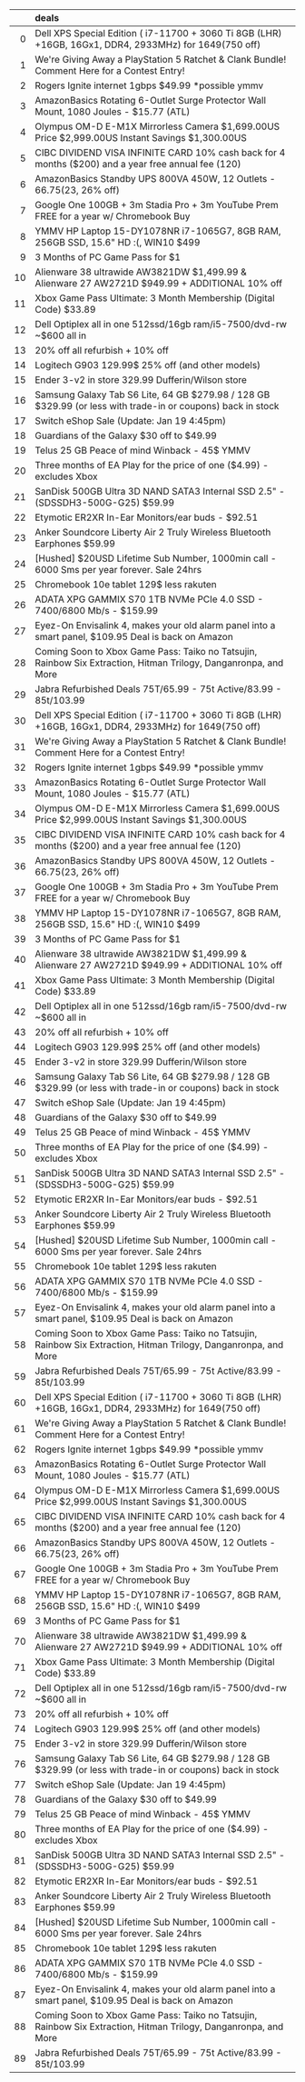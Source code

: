 |    | deals                                                                                                           |
|---:|:----------------------------------------------------------------------------------------------------------------|
|  0 | Dell XPS Special Edition ( i7-11700 + 3060 Ti 8GB (LHR) +16GB, 16Gx1, DDR4, 2933MHz) for $1649 ($750 off)       |
|  1 | We're Giving Away a PlayStation 5 Ratchet & Clank Bundle! Comment Here for a Contest Entry!                     |
|  2 | Rogers Ignite internet 1gbps $49.99 *possible ymmv                                                              |
|  3 | AmazonBasics Rotating 6-Outlet Surge Protector Wall Mount, 1080 Joules - $15.77 (ATL)                           |
|  4 | Olympus OM-D E-M1X Mirrorless Camera $1,699.00US Price $2,999.00US Instant Savings $1,300.00US                  |
|  5 | CIBC DIVIDEND VISA INFINITE CARD 10% cash back for 4 months ($200) and a year free annual fee (120)             |
|  6 | AmazonBasics Standby UPS 800VA 450W, 12 Outlets - $66.75 ($23, 26% off)                                         |
|  7 | Google One 100GB + 3m Stadia Pro + 3m YouTube Prem FREE for a year w/ Chromebook Buy                            |
|  8 | YMMV HP Laptop 15-DY1078NR i7-1065G7, 8GB RAM, 256GB SSD, 15.6" HD :(, WIN10 $499                               |
|  9 | 3 Months of PC Game Pass for $1                                                                                 |
| 10 | Alienware 38 ultrawide AW3821DW $1,499.99 & Alienware 27 AW2721D $949.99 + ADDITIONAL 10% off                   |
| 11 | Xbox Game Pass Ultimate: 3 Month Membership (Digital Code) $33.89                                               |
| 12 | Dell Optiplex all in one 512ssd/16gb ram/i5-7500/dvd-rw ~$600 all in                                            |
| 13 | 20% off all refurbish + 10% off                                                                                 |
| 14 | Logitech G903 129.99$ 25% off (and other models)                                                                |
| 15 | Ender 3-v2 in store 329.99 Dufferin/Wilson store                                                                |
| 16 | Samsung Galaxy Tab S6 Lite, 64 GB $279.98 / 128 GB $329.99 (or less with trade-in or coupons) back in stock     |
| 17 | Switch eShop Sale (Update: Jan 19 4:45pm)                                                                       |
| 18 | Guardians of the Galaxy $30 off to $49.99                                                                       |
| 19 | Telus 25 GB Peace of mind Winback - 45$ YMMV                                                                    |
| 20 | Three months of EA Play for the price of one ($4.99) - excludes Xbox                                            |
| 21 | SanDisk 500GB Ultra 3D NAND SATA3 Internal SSD 2.5" - (SDSSDH3-500G-G25) $59.99                                 |
| 22 | Etymotic ER2XR In-Ear Monitors/ear buds - $92.51                                                                |
| 23 | Anker Soundcore Liberty Air 2 Truly Wireless Bluetooth Earphones $59.99                                         |
| 24 | [Hushed] $20USD Lifetime Sub Number, 1000min call - 6000 Sms per year forever. Sale 24hrs                       |
| 25 | Chromebook 10e tablet 129$ less rakuten                                                                         |
| 26 | ADATA XPG GAMMIX S70 1TB NVMe PCIe 4.0 SSD - 7400/6800 Mb/s - $159.99                                           |
| 27 | Eyez-On Envisalink 4, makes your old alarm panel into a smart panel, $109.95 Deal is back on Amazon             |
| 28 | Coming Soon to Xbox Game Pass: Taiko no Tatsujin, Rainbow Six Extraction, Hitman Trilogy, Danganronpa, and More |
| 29 | Jabra Refurbished Deals 75T/65.99 - 75t Active/83.99 - 85t/103.99                                               |
| 30 | Dell XPS Special Edition ( i7-11700 + 3060 Ti 8GB (LHR) +16GB, 16Gx1, DDR4, 2933MHz) for $1649 ($750 off)       |
| 31 | We're Giving Away a PlayStation 5 Ratchet & Clank Bundle! Comment Here for a Contest Entry!                     |
| 32 | Rogers Ignite internet 1gbps $49.99 *possible ymmv                                                              |
| 33 | AmazonBasics Rotating 6-Outlet Surge Protector Wall Mount, 1080 Joules - $15.77 (ATL)                           |
| 34 | Olympus OM-D E-M1X Mirrorless Camera $1,699.00US Price $2,999.00US Instant Savings $1,300.00US                  |
| 35 | CIBC DIVIDEND VISA INFINITE CARD 10% cash back for 4 months ($200) and a year free annual fee (120)             |
| 36 | AmazonBasics Standby UPS 800VA 450W, 12 Outlets - $66.75 ($23, 26% off)                                         |
| 37 | Google One 100GB + 3m Stadia Pro + 3m YouTube Prem FREE for a year w/ Chromebook Buy                            |
| 38 | YMMV HP Laptop 15-DY1078NR i7-1065G7, 8GB RAM, 256GB SSD, 15.6" HD :(, WIN10 $499                               |
| 39 | 3 Months of PC Game Pass for $1                                                                                 |
| 40 | Alienware 38 ultrawide AW3821DW $1,499.99 & Alienware 27 AW2721D $949.99 + ADDITIONAL 10% off                   |
| 41 | Xbox Game Pass Ultimate: 3 Month Membership (Digital Code) $33.89                                               |
| 42 | Dell Optiplex all in one 512ssd/16gb ram/i5-7500/dvd-rw ~$600 all in                                            |
| 43 | 20% off all refurbish + 10% off                                                                                 |
| 44 | Logitech G903 129.99$ 25% off (and other models)                                                                |
| 45 | Ender 3-v2 in store 329.99 Dufferin/Wilson store                                                                |
| 46 | Samsung Galaxy Tab S6 Lite, 64 GB $279.98 / 128 GB $329.99 (or less with trade-in or coupons) back in stock     |
| 47 | Switch eShop Sale (Update: Jan 19 4:45pm)                                                                       |
| 48 | Guardians of the Galaxy $30 off to $49.99                                                                       |
| 49 | Telus 25 GB Peace of mind Winback - 45$ YMMV                                                                    |
| 50 | Three months of EA Play for the price of one ($4.99) - excludes Xbox                                            |
| 51 | SanDisk 500GB Ultra 3D NAND SATA3 Internal SSD 2.5" - (SDSSDH3-500G-G25) $59.99                                 |
| 52 | Etymotic ER2XR In-Ear Monitors/ear buds - $92.51                                                                |
| 53 | Anker Soundcore Liberty Air 2 Truly Wireless Bluetooth Earphones $59.99                                         |
| 54 | [Hushed] $20USD Lifetime Sub Number, 1000min call - 6000 Sms per year forever. Sale 24hrs                       |
| 55 | Chromebook 10e tablet 129$ less rakuten                                                                         |
| 56 | ADATA XPG GAMMIX S70 1TB NVMe PCIe 4.0 SSD - 7400/6800 Mb/s - $159.99                                           |
| 57 | Eyez-On Envisalink 4, makes your old alarm panel into a smart panel, $109.95 Deal is back on Amazon             |
| 58 | Coming Soon to Xbox Game Pass: Taiko no Tatsujin, Rainbow Six Extraction, Hitman Trilogy, Danganronpa, and More |
| 59 | Jabra Refurbished Deals 75T/65.99 - 75t Active/83.99 - 85t/103.99                                               |
| 60 | Dell XPS Special Edition ( i7-11700 + 3060 Ti 8GB (LHR) +16GB, 16Gx1, DDR4, 2933MHz) for $1649 ($750 off)       |
| 61 | We're Giving Away a PlayStation 5 Ratchet & Clank Bundle! Comment Here for a Contest Entry!                     |
| 62 | Rogers Ignite internet 1gbps $49.99 *possible ymmv                                                              |
| 63 | AmazonBasics Rotating 6-Outlet Surge Protector Wall Mount, 1080 Joules - $15.77 (ATL)                           |
| 64 | Olympus OM-D E-M1X Mirrorless Camera $1,699.00US Price $2,999.00US Instant Savings $1,300.00US                  |
| 65 | CIBC DIVIDEND VISA INFINITE CARD 10% cash back for 4 months ($200) and a year free annual fee (120)             |
| 66 | AmazonBasics Standby UPS 800VA 450W, 12 Outlets - $66.75 ($23, 26% off)                                         |
| 67 | Google One 100GB + 3m Stadia Pro + 3m YouTube Prem FREE for a year w/ Chromebook Buy                            |
| 68 | YMMV HP Laptop 15-DY1078NR i7-1065G7, 8GB RAM, 256GB SSD, 15.6" HD :(, WIN10 $499                               |
| 69 | 3 Months of PC Game Pass for $1                                                                                 |
| 70 | Alienware 38 ultrawide AW3821DW $1,499.99 & Alienware 27 AW2721D $949.99 + ADDITIONAL 10% off                   |
| 71 | Xbox Game Pass Ultimate: 3 Month Membership (Digital Code) $33.89                                               |
| 72 | Dell Optiplex all in one 512ssd/16gb ram/i5-7500/dvd-rw ~$600 all in                                            |
| 73 | 20% off all refurbish + 10% off                                                                                 |
| 74 | Logitech G903 129.99$ 25% off (and other models)                                                                |
| 75 | Ender 3-v2 in store 329.99 Dufferin/Wilson store                                                                |
| 76 | Samsung Galaxy Tab S6 Lite, 64 GB $279.98 / 128 GB $329.99 (or less with trade-in or coupons) back in stock     |
| 77 | Switch eShop Sale (Update: Jan 19 4:45pm)                                                                       |
| 78 | Guardians of the Galaxy $30 off to $49.99                                                                       |
| 79 | Telus 25 GB Peace of mind Winback - 45$ YMMV                                                                    |
| 80 | Three months of EA Play for the price of one ($4.99) - excludes Xbox                                            |
| 81 | SanDisk 500GB Ultra 3D NAND SATA3 Internal SSD 2.5" - (SDSSDH3-500G-G25) $59.99                                 |
| 82 | Etymotic ER2XR In-Ear Monitors/ear buds - $92.51                                                                |
| 83 | Anker Soundcore Liberty Air 2 Truly Wireless Bluetooth Earphones $59.99                                         |
| 84 | [Hushed] $20USD Lifetime Sub Number, 1000min call - 6000 Sms per year forever. Sale 24hrs                       |
| 85 | Chromebook 10e tablet 129$ less rakuten                                                                         |
| 86 | ADATA XPG GAMMIX S70 1TB NVMe PCIe 4.0 SSD - 7400/6800 Mb/s - $159.99                                           |
| 87 | Eyez-On Envisalink 4, makes your old alarm panel into a smart panel, $109.95 Deal is back on Amazon             |
| 88 | Coming Soon to Xbox Game Pass: Taiko no Tatsujin, Rainbow Six Extraction, Hitman Trilogy, Danganronpa, and More |
| 89 | Jabra Refurbished Deals 75T/65.99 - 75t Active/83.99 - 85t/103.99                                               |